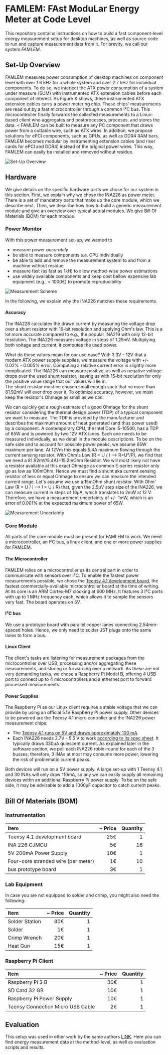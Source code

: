 # FAMLEM: FAst ModuLar Energy Meter at Code Level
This repository contains instructions on how to build a fast component-level energy measurement setup for desktop machines, as well as source code to run and capture measurement data from it. For brevity, we call our system _FAMLEM_.

## Set-Up Overview
FAMLEM measures power consumption of desktop machines on component level with over 1.6 kHz for a whole system and over 2.7 kHz for individual components. To do so, we interject the ATX power consumption of a system under measure (SUM) with instrumented ATX extension cables before each component of interest. 
As Figure X shows, these instrumented ATX extension cables carry a power metering chip.
These chips' measurements are read out by a fast microcontroller through a common I²C bus.
This microcontroller finally forwards the collected measurements to a Linux-based client who aggregates and postprocesses, proceses, and stores the data.
<
FAMLEM can be built to measure any PC component that draws power from a cuttable wire, such as ATX wires. In addition, we propose solutions for ePCI components, such as GPUs, as well as DDR4 RAM bars.
FAMLEM becomes modular by instrumenting extension cables (and riser cards for ePCI and DDR4) instead of the original power wires.
This way, FAMLEM can easily be installed and removed without residue.

![Set-Up Overview](./doc/img/ffem-overview.png)



## Hardware
We give details on the specific hardware parts we chose for our system in this section. First, we explain why we chose the INA226 as power meter.
There is a set of mandatory parts that make up the core module, which we describe next.
Then, we describe how how to build a generic measurement module and give an overview over typical actual modules.
We give Bill Of Materials (BOM) for each module.

### Power Monitor
With this power measurement set-up, we wanted to
* measure power _accurately_
* be able to measure components s.a. CPU individually
* be able to add and remove the measurement system to and from a machine without residue
* measure fast (as fast as 1kH) to allow method-wise power estimations
* use widely available components and keep cost bellow expensive lab equipment (e.g., < 1000€) to promote reproducibility

![Measurement Scheme](./doc/img/measurement-scheme.svg)

In the following, we explain why the INA226 matches these requirements.

#### Accuracy
The INA226 calculates the drawn current by measuring the voltage drop over a shunt resistor with 16-bit resolution and applying Ohm's law.
This is a lot more accurate compared to e.g., the popular INA219 with only 12-bit resolution.
The INA226 measures voltage in steps of 1.25mV. Multiplying both voltage and current, it computes the used power.

What do these values mean for our use case? With 3.3V - 12V that a modern ATX power supply supplies, we measure the voltage with +/- 0.02% - 0.005% error.
Computing a relative current error is slightly more complicated.
The INA226 can measure positive, as well as negative voltage drops over the used shunt resistor, leaving us with 15-bit resolution for only the positive value range that our values will lie in.  
The shunt resistor must be chosen small enough such that no more than 81.92mV will ever drop over it. To optimize accuracy, however, we must keep the resistor's Ohmage as small as we can.

We can quickly get a rough estimate of a good Ohmage for the shunt resistor considering the thermal design power (TDP) of a typical component we want to measure.
The TDP is provided by the manufacturer and describes the maximum amount of heat generated (and thus power used) by a component.
A contemporary CPU, the Intel Core i5-10500, has a TDP of 65W and is powered by two 12V ATX lanes.
Each one needs to be measured individually, as we detail in the module descriptions.
To be on the safe side and to account for possible power peaks, we assume 65W maximum per lane.
At 12Vm this equals 5.4A maximum flowing through the current sensing resistor.
With Ohm's Law (R = U / I --> R=U²/P), we find that we need a 81.92mV/5.4A)=15.2mOhm Resistor.
We will most likely not have a resistor available at this exact Ohmage as common E-series resistor only go as low as 100mOhm.
Hence we must find a shunt aka current sensing resistor of less or equal Ohmage to ensure we can measure the intended current range.
Let's assume we use a 15mOhm shunt resistor. With Ohm' Law (R = U / I --> I = U / R) that, given the 2.5µV step size of the INA226, we can measure current in steps of 16µA, which translates to 2mW at 12 V.
Therefore, we have a measurement uncertainty of +/- 1mW, which is an error of  0.001% at the expected maximum power of 65W.

![Measurement Uncertainty](./doc/img/ffem-uncert.png)




### Core Module
All parts of the core module must be present for FAMLEM to work. We need a microcontroller, an I²C bus, a linux client, and one or more power supplies for FAMLEM.

####  The Microcontroller
FAMLEM relies on a microcontroller as its central part in order to communicate with sensors over I²C. To enable the fastest power measurements possible, we chose the [Teensy 4.1 development board](https://www.pjrc.com/store/teensy41.html), the fastest commercially-available microcontroller board at the time of writing.
At its core is an ARM Cortex-M7 clocking at 600 MHz.
It features 3 I²C ports with up to 1 MHz frequency each, which allows it to sample the sensors very fast.
The board operates on 5V.

#### I²C bus
We use a prototype board with parallel copper lanes connecting 2.54mm-spaced holes. Hence, we only need to solder JST plugs onto the same lanes to form a bus.

#### Linux Client
The client's tasks are listening for measurement packages from the microcontroller over USB, processing and/or aggregating these measurements, and storing or forwarding over a network.
As these are not very demanding tasks, we chose a Raspberry Pi Model B, offering 4 USB port to connect up to 4 microcontrollers and a ethernet port to forward processed measurements.

#### Power Supplies
The Raspberry Pi as our Linux client requires a stable voltage that we can provide by using an official 5.1V Raspberry Pi power supply.
Other devices to be powered are the Teensy 4.1 micro controller and the INA226 power measurement chips:
*  The [Teensy 4.1 runs on 5V and draws approximately 100 mA](https://www.pjrc.com/store/teensy41.html#power).
*  Each INA226 needs 2.7V - 5.5 V to work [according to its spec sheet](https://www.ti.com/lit/ds/symlink/ina226.pdf). It typically draws 330µA quiescent current.
As explained later in the software section, we poll each INA226 robin-round for each of the 3 busses; therefore, 3 INAs at most may consume more power, lowering the risk of problematic current peaks.

Both devices will run on a 5V power supply.
A large set-up with 1 Teensy 4.1 and 30 INAs will only draw 110mA, so any we can easily supply all remaining devices withn an additional Raspberry Pi power supply.
To be on the safe side, it may be advisable to add a 1000µF capacitor to catch current peaks.

## Bill Of Materials (BOM)

### Instrumentation

| Item      | ~ Price  | Quantity |
| :----------- | ----: | -----------: |
| Teensy 4.1 development board | 25€ | 1 |
| INA 226 CJMCU | 5€ | 16 |
| 5V 200mA Power Supply | 10€ | 1 |
| Four-core stranded wire (per meter) | 1€ | 10 |
| bus prototype board | 3€ | 1 |

<!--To make the system modular, we also need:

| Item      | ~ Price  | Quantity |
| :----------- | ----: | -----------: |
| JST XH 2.54 4-Pin (Sets of Plug and Socket) | 0.20€ | 30 |
| INA 226 CJMCU | 5.00€ | 16 |
| 5V ???mA Power Supply | 10.00€ | 1 |
-->


### Lab Equipment
In case you are not equipped to solder and crimp, you might also need the following:

| Item      | ~ Price  | Quantity |
| :----------- | ----: | -----------: |
| Solder Station | 80€ | 1 |
| Solder | 1€ | 1 |
| Crimp Wrench | 20€ | 1 |
| Heat Gun  | 15€ | 1 |

### Raspberry Pi Client

| Item      | ~ Price  | Quantity |
| :----------- | ----: | -----------: |
| Raspberry Pi 3 B | 30€ | 1 |
| SD Card 32 GB | 10€ | 1 |
| Raspberry Pi Power Supply | 10€ | 1 |
| Teensy Connection Micro USB Cable | 2€ | 1 |


## Evaluation
This setup was used in other work by the same authors [LINK](https://sws.informatik.uni-leipzig.de/wp-content/uploads/2023/01/icse23-Twins_or_False_Friends.pdf). Here you can find energy measurement data at the method-level, as well as evaluation scripts and results.
